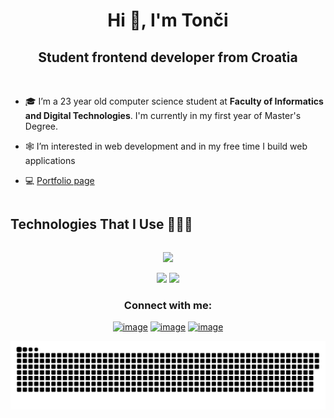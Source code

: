 <h1 align="center">Hi 👋, I'm Tonči</h1>
<h2 align="center">Student frontend developer from Croatia</h3><br>

- 🎓 I’m a 23 year old computer science student at **Faculty of Informatics and Digital Technologies**. I'm currently in my first year of Master's Degree.

- 🕸️ I’m interested in web development and in my free time I build web applications

- 💻 <a href="https://www.marinactonci.xyz/" target="_blank">Portfolio page</a>

<h2 style="display: inline-block" align="center">Technologies That I Use 👨🏻‍💻</h2>
<!--tech stack icons-->
<p align="center">
  <a href="https://skillicons.dev">
    <img src="https://skillicons.dev/icons?i=html,css,js,ts,angular,react,nextjs,tailwind,figma,firebase,mongodb,prisma,supabase,nodejs,git,github,webstorm,netlify,vercel,vscode&perline=10" />
  </a>
</p>

<div align= "center">
  <img height= "150" src="https://github-readme-stats.vercel.app/api?username=marinactonci&theme=tokyonight&show_icons=true" />
  <img height= "150" src="https://github-readme-stats.vercel.app/api/top-langs/?username=marinactonci&layout=compact&theme=tokyonight&hide=less" />
</div>

<h3 align="center">Connect with me:</h3>
<div align="center">

[![image](https://img.shields.io/badge/LinkedIn-0077B5?style=for-the-badge&logo=linkedin&logoColor=white)](https://www.linkedin.com/in/marinactonci/)
[![image](https://img.shields.io/badge/Instagram-E4405F?style=for-the-badge&logo=instagram&logoColor=white)](https://www.instagram.com/marinactonci/)
[![image](https://img.shields.io/badge/Gmail-D14836?style=for-the-badge&logo=gmail&logoColor=white)](mailto:toncimarinac@gmail.com)
  
</div>

<p align="center">
 <img width="1000" src="assets/github-snake.svg" alt="snake"/>
</p>
